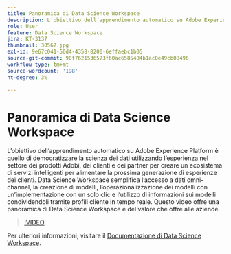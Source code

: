 ```yaml
---
title: Panoramica di Data Science Workspace
description: L’obiettivo dell’apprendimento automatico su Adobe Experience Platform è quello di democratizzare la scienza dei dati utilizzando l’esperienza nel settore dei prodotti Adobi, dei clienti e dei partner per creare un ecosistema di servizi intelligenti per alimentare la prossima generazione di esperienze dei clienti. Data Science Workspace semplifica l’accesso a dati omni-channel, la creazione di modelli, l’operazionalizzazione dei modelli con un’implementazione con un solo clic e l’utilizzo di informazioni sui modelli condividendoli tramite profili cliente in tempo reale. Questo video offre una panoramica di Data Science Workspace e del valore che offre alle aziende.
role: User
feature: Data Science Workspace
jira: KT-3137
thumbnail: 30567.jpg
exl-id: 9e67c041-50d4-4358-8200-6effaebc1b05
source-git-commit: 90f7621536573f60ac6585404b1ac0e49cb08496
workflow-type: tm+mt
source-wordcount: '198'
ht-degree: 3%

---
```


# Panoramica di Data Science Workspace

L’obiettivo dell’apprendimento automatico su Adobe Experience Platform è quello di democratizzare la scienza dei dati utilizzando l’esperienza nel settore dei prodotti Adobi, dei clienti e dei partner per creare un ecosistema di servizi intelligenti per alimentare la prossima generazione di esperienze dei clienti. Data Science Workspace semplifica l’accesso a dati omni-channel, la creazione di modelli, l’operazionalizzazione dei modelli con un’implementazione con un solo clic e l’utilizzo di informazioni sui modelli condividendoli tramite profili cliente in tempo reale. Questo video offre una panoramica di Data Science Workspace e del valore che offre alle aziende.

>[!VIDEO](https://video.tv.adobe.com/v/30567?quality=12&learn=on)

Per ulteriori informazioni, visitare il [Documentazione di Data Science Workspace](https://experienceleague.adobe.com/docs/experience-platform/data-science-workspace/home.html?lang=it).
